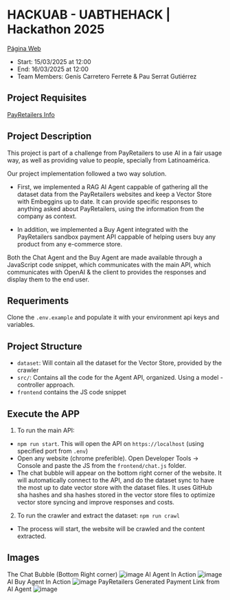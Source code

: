 # HACKUAB - UABTHEHACK | Hackathon 2025
[Página Web](https://www.uabthehack.cat/)

- Start: 15/03/2025 at 12:00
- End: 16/03/2025 at 12:00
- Team Members: Genís Carretero Ferrete & Pau Serrat Gutiérrez

## Project Requisites
[PayRetailers Info](https://bitbucket.org/payretailers/uab-the-hack-payretailers/src/main/)

## Project Description
This project is part of a challenge from PayRetailers to use AI in a fair usage way, as well as providing value to people, specially from Latinoamérica.

Our project implementation followed a two way solution.
- First, we implemented a RAG AI Agent cappable of gathering all the dataset data from the PayRetailers websites and keep a Vector Store with Embeggins up to date. It can provide specific responses to anything asked about PayRetailers, using the information from the company as context.

- In addition, we implemented a Buy Agent integrated with the PayRetailers sandbox payment API cappable of helping users buy any product from any e-commerce store.

Both the Chat Agent and the Buy Agent are made available through a JavaScript code snippet, which communicates with the main API, which communicates with OpenAI & the client to provides the responses and display them to the end user.

## Requeriments
Clone the `.env.example` and populate it with your environment api keys and variables.

## Project Structure
- `dataset`: Will contain all the dataset for the Vector Store, provided by the crawler
- `src/`: Contains all the code for the Agent API, organized. Using a model - controller approach.
- `frontend` contains the JS code snippet

## Execute the APP
1. To run the main API:
- `npm run start`. This will open the API on `https://localhost` (using specified port from `.env`)
- Open any website (chrome preferible). Open Developer Tools -> Console and paste the JS from the `frontend/chat.js` folder.
- The chat bubble will appear on the bottom right corner of the website. It will automatically connect to the API, and do the dataset sync to have the most up to date vector store with the dataset files. It uses GitHub sha hashes and sha hashes stored in the vector store files to optimize vector store syncing and improve responses and costs.

2. To run the crawler and extract the dataset: `npm run crawl`
- The process will start, the website will be crawled and the content extracted.

## Images
The Chat Bubble (Bottom Right corner)
![image](https://github.com/user-attachments/assets/4570b306-e9b0-429a-aa9e-56f9a40981ec)
AI Agent In Action
![image](https://github.com/user-attachments/assets/939f20d8-b5e8-4960-8489-27f7aeec8635)
AI Buy Agent In Action
![image](https://github.com/user-attachments/assets/faade160-607e-429b-87fb-b76b35c5932b)
PayRetailers Generated Payment Link from AI Agent
![image](https://github.com/user-attachments/assets/ce2d0c79-c60a-43a0-8cc7-341cb75ef7d5)
